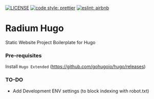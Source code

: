 [![LICENSE](https://img.shields.io/badge/license-MIT-lightgrey.svg)](https://raw.githubusercontent.com/coliff/radium-hugo/master/LICENSE)
[![code style: prettier](https://img.shields.io/badge/code_style-prettier-ff69b4.svg?style=flat-square)](https://github.com/prettier/prettier)
[![eslint: airbnb](https://badgen.net/badge/eslint/airbnb/ff5a5f?icon=airbnb)](https://github.com/airbnb/javascript)

# Radium Hugo

Static Website Project Boilerplate for Hugo

### Pre-requisites

Install `Hugo Extended` (https://github.com/gohugoio/hugo/releases)

### TO-DO

- Add Development ENV settings (to block indexing with robot.txt)
